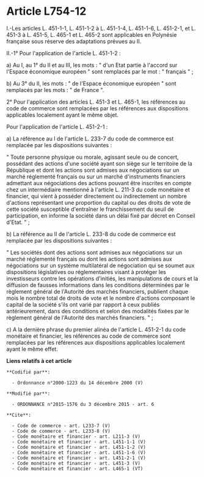 # Article L754-12

I.-Les articles L. 451-1-1, L. 451-1-2 à L. 451-1-4, L. 451-1-6, L. 451-2-1, et L. 451-3 à L. 451-5, L. 465-1 et L. 465-2
sont applicables en Polynésie française sous réserve des adaptations prévues au II. 

II.-1° Pour l'application de l'article L. 451-1-2 : 

a) Au I, au 1° du II et au III, les mots : " d'un Etat partie à l'accord sur l'Espace économique européen " sont remplacés
par le mot : " français " ; 

b) Au 3° du II, les mots : " de l'Espace économique européen " sont remplacés par les mots : " de France ". 

2° Pour l'application des articles L. 451-3 et L. 465-1, les références au code de commerce sont remplacées par les
références aux dispositions applicables localement ayant le même objet. 

Pour l'application de l'article L. 451-2-1 : 

a) La référence au I de l'article L. 233-7 du code de commerce est remplacée par les dispositions suivantes : 

" Toute personne physique ou morale, agissant seule ou de concert, possédant des actions d'une société ayant son siège sur le
territoire de la République et dont les actions sont admises aux négociations sur un marché réglementé français ou sur un
marché d'instruments financiers admettant aux négociations des actions pouvant être inscrites en compte chez un intermédiaire
mentionné à l'article L. 211-3 du code monétaire et financier, qui vient à posséder directement ou indirectement un nombre
d'actions représentant une proportion du capital ou des droits de vote de cette société susceptible d'entraîner le
franchissement du seuil de participation, en informe la société dans un délai fixé par décret en Conseil d'Etat. " ; 

b) La référence au II de l'article L. 233-8 du code de commerce est remplacée par les dispositions suivantes : 

" Les sociétés dont des actions sont admises aux négociations sur un marché réglementé français ou dont les actions sont
admises aux négociations sur un système multilatéral de négociation qui se soumet aux dispositions législatives ou
réglementaires visant à protéger les investisseurs contre les opérations d'initiés, les manipulations de cours et la
diffusion de fausses informations dans les conditions déterminées par le règlement général de l'Autorité des marchés
financiers, publient chaque mois le nombre total de droits de vote et le nombre d'actions composant le capital de la société
s'ils ont varié par rapport à ceux publiés antérieurement, dans des conditions et selon des modalités fixées par le règlement
général de l'Autorité des marchés financiers. " ; 

c) A la dernière phrase du premier alinéa de l'article L. 451-2-1 du code monétaire et financier, les références au code de
commerce sont remplacées par les références aux dispositions applicables localement ayant le même effet.

**Liens relatifs à cet article**

	**Codifié par**:

	  - Ordonnance n°2000-1223 du 14 décembre 2000 (V)

	**Modifié par**:

	  - ORDONNANCE n°2015-1576 du 3 décembre 2015 - art. 6

	**Cite**:

	  - Code de commerce - art. L233-7 (V)
	  - Code de commerce - art. L233-8 (V)
	  - Code monétaire et financier - art. L211-3 (V)
	  - Code monétaire et financier - art. L451-1-1 (V)
	  - Code monétaire et financier - art. L451-1-2 (V)
	  - Code monétaire et financier - art. L451-1-6 (V)
	  - Code monétaire et financier - art. L451-2-1 (V)
	  - Code monétaire et financier - art. L451-3 (V)
	  - Code monétaire et financier - art. L465-1 (VT)
